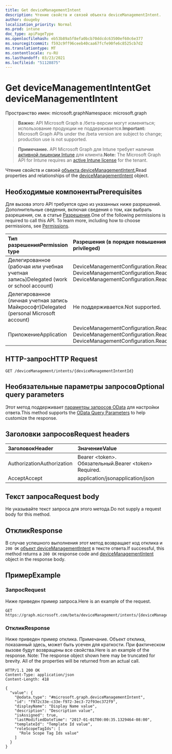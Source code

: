 ```yaml
---
title: Get deviceManagementIntent
description: Чтение свойств и связей объекта deviceManagementIntent.
author: dougeby
localization_priority: Normal
ms.prod: intune
doc_type: apiPageType
ms.openlocfilehash: eb53b89a5f8efa0bcb70ddcdc63500ef60c6e377
ms.sourcegitcommit: f592c9ff96ceeb40caa67fcfe90fe6c8525cb7d2
ms.translationtype: MT
ms.contentlocale: ru-RU
ms.lasthandoff: 03/23/2021
ms.locfileid: "51128875"
---
```

# <a name="get-devicemanagementintent"></a><span data-ttu-id="e3106-103">Get deviceManagementIntent</span><span class="sxs-lookup"><span data-stu-id="e3106-103">Get deviceManagementIntent</span></span>

<span data-ttu-id="e3106-104">Пространство имен: microsoft.graph</span><span class="sxs-lookup"><span data-stu-id="e3106-104">Namespace: microsoft.graph</span></span>

> <span data-ttu-id="e3106-105">**Важно:** API Microsoft Graph в /бета-версии могут изменяться; использование продукции не поддерживается.</span><span class="sxs-lookup"><span data-stu-id="e3106-105">**Important:** Microsoft Graph APIs under the /beta version are subject to change; production use is not supported.</span></span>

> <span data-ttu-id="e3106-106">**Примечание.** API Microsoft Graph для Intune требует наличия [активной лицензии Intune](https://go.microsoft.com/fwlink/?linkid=839381) для клиента.</span><span class="sxs-lookup"><span data-stu-id="e3106-106">**Note:** The Microsoft Graph API for Intune requires an [active Intune license](https://go.microsoft.com/fwlink/?linkid=839381) for the tenant.</span></span>

<span data-ttu-id="e3106-107">Чтение свойств и связей [объекта deviceManagementIntent.](../resources/intune-deviceintent-devicemanagementintent.md)</span><span class="sxs-lookup"><span data-stu-id="e3106-107">Read properties and relationships of the [deviceManagementIntent](../resources/intune-deviceintent-devicemanagementintent.md) object.</span></span>

## <a name="prerequisites"></a><span data-ttu-id="e3106-108">Необходимые компоненты</span><span class="sxs-lookup"><span data-stu-id="e3106-108">Prerequisites</span></span>
<span data-ttu-id="e3106-p101">Для вызова этого API требуется одно из указанных ниже разрешений. Дополнительные сведения, включая сведения о том, как выбрать разрешения, см. в статье [Разрешения](/graph/permissions-reference).</span><span class="sxs-lookup"><span data-stu-id="e3106-p101">One of the following permissions is required to call this API. To learn more, including how to choose permissions, see [Permissions](/graph/permissions-reference).</span></span>

|<span data-ttu-id="e3106-111">Тип разрешения</span><span class="sxs-lookup"><span data-stu-id="e3106-111">Permission type</span></span>|<span data-ttu-id="e3106-112">Разрешения (в порядке повышения привилегий)</span><span class="sxs-lookup"><span data-stu-id="e3106-112">Permissions (from least to most privileged)</span></span>|
|:---|:---|
|<span data-ttu-id="e3106-113">Делегированное (рабочая или учебная учетная запись)</span><span class="sxs-lookup"><span data-stu-id="e3106-113">Delegated (work or school account)</span></span>|<span data-ttu-id="e3106-114">DeviceManagementConfiguration.Read.All, DeviceManagementConfiguration.ReadWrite.All</span><span class="sxs-lookup"><span data-stu-id="e3106-114">DeviceManagementConfiguration.Read.All, DeviceManagementConfiguration.ReadWrite.All</span></span>|
|<span data-ttu-id="e3106-115">Делегированное (личная учетная запись Майкрософт)</span><span class="sxs-lookup"><span data-stu-id="e3106-115">Delegated (personal Microsoft account)</span></span>|<span data-ttu-id="e3106-116">Не поддерживается.</span><span class="sxs-lookup"><span data-stu-id="e3106-116">Not supported.</span></span>|
|<span data-ttu-id="e3106-117">Приложение</span><span class="sxs-lookup"><span data-stu-id="e3106-117">Application</span></span>|<span data-ttu-id="e3106-118">DeviceManagementConfiguration.Read.All, DeviceManagementConfiguration.ReadWrite.All</span><span class="sxs-lookup"><span data-stu-id="e3106-118">DeviceManagementConfiguration.Read.All, DeviceManagementConfiguration.ReadWrite.All</span></span>|

## <a name="http-request"></a><span data-ttu-id="e3106-119">HTTP-запрос</span><span class="sxs-lookup"><span data-stu-id="e3106-119">HTTP Request</span></span>
<!-- {
  "blockType": "ignored"
}
-->
``` http
GET /deviceManagement/intents/{deviceManagementIntentId}
```

## <a name="optional-query-parameters"></a><span data-ttu-id="e3106-120">Необязательные параметры запросов</span><span class="sxs-lookup"><span data-stu-id="e3106-120">Optional query parameters</span></span>
<span data-ttu-id="e3106-121">Этот метод поддерживает [параметры запросов OData](/graph/query-parameters) для настройки ответа.</span><span class="sxs-lookup"><span data-stu-id="e3106-121">This method supports the [OData Query Parameters](/graph/query-parameters) to help customize the response.</span></span>

## <a name="request-headers"></a><span data-ttu-id="e3106-122">Заголовки запросов</span><span class="sxs-lookup"><span data-stu-id="e3106-122">Request headers</span></span>
|<span data-ttu-id="e3106-123">Заголовок</span><span class="sxs-lookup"><span data-stu-id="e3106-123">Header</span></span>|<span data-ttu-id="e3106-124">Значение</span><span class="sxs-lookup"><span data-stu-id="e3106-124">Value</span></span>|
|:---|:---|
|<span data-ttu-id="e3106-125">Authorization</span><span class="sxs-lookup"><span data-stu-id="e3106-125">Authorization</span></span>|<span data-ttu-id="e3106-126">Bearer &lt;token&gt;. Обязательный.</span><span class="sxs-lookup"><span data-stu-id="e3106-126">Bearer &lt;token&gt; Required.</span></span>|
|<span data-ttu-id="e3106-127">Accept</span><span class="sxs-lookup"><span data-stu-id="e3106-127">Accept</span></span>|<span data-ttu-id="e3106-128">application/json</span><span class="sxs-lookup"><span data-stu-id="e3106-128">application/json</span></span>|

## <a name="request-body"></a><span data-ttu-id="e3106-129">Текст запроса</span><span class="sxs-lookup"><span data-stu-id="e3106-129">Request body</span></span>
<span data-ttu-id="e3106-130">Не указывайте текст запроса для этого метода.</span><span class="sxs-lookup"><span data-stu-id="e3106-130">Do not supply a request body for this method.</span></span>

## <a name="response"></a><span data-ttu-id="e3106-131">Отклик</span><span class="sxs-lookup"><span data-stu-id="e3106-131">Response</span></span>
<span data-ttu-id="e3106-132">В случае успешного выполнения этот метод возвращает код отклика и `200 OK` [объект deviceManagementIntent](../resources/intune-deviceintent-devicemanagementintent.md) в тексте ответа.</span><span class="sxs-lookup"><span data-stu-id="e3106-132">If successful, this method returns a `200 OK` response code and [deviceManagementIntent](../resources/intune-deviceintent-devicemanagementintent.md) object in the response body.</span></span>

## <a name="example"></a><span data-ttu-id="e3106-133">Пример</span><span class="sxs-lookup"><span data-stu-id="e3106-133">Example</span></span>

### <a name="request"></a><span data-ttu-id="e3106-134">Запрос</span><span class="sxs-lookup"><span data-stu-id="e3106-134">Request</span></span>
<span data-ttu-id="e3106-135">Ниже приведен пример запроса.</span><span class="sxs-lookup"><span data-stu-id="e3106-135">Here is an example of the request.</span></span>
``` http
GET https://graph.microsoft.com/beta/deviceManagement/intents/{deviceManagementIntentId}
```

### <a name="response"></a><span data-ttu-id="e3106-136">Отклик</span><span class="sxs-lookup"><span data-stu-id="e3106-136">Response</span></span>
<span data-ttu-id="e3106-p102">Ниже приведен пример отклика. Примечание. Объект отклика, показанный здесь, может быть усечен для краткости. При фактическом вызове будут возвращены все свойства.</span><span class="sxs-lookup"><span data-stu-id="e3106-p102">Here is an example of the response. Note: The response object shown here may be truncated for brevity. All of the properties will be returned from an actual call.</span></span>
``` http
HTTP/1.1 200 OK
Content-Type: application/json
Content-Length: 418

{
  "value": {
    "@odata.type": "#microsoft.graph.deviceManagementIntent",
    "id": "f972c33e-c33e-f972-3ec3-72f93ec372f9",
    "displayName": "Display Name value",
    "description": "Description value",
    "isAssigned": true,
    "lastModifiedDateTime": "2017-01-01T00:00:35.1329464-08:00",
    "templateId": "Template Id value",
    "roleScopeTagIds": [
      "Role Scope Tag Ids value"
    ]
  }
}
```




